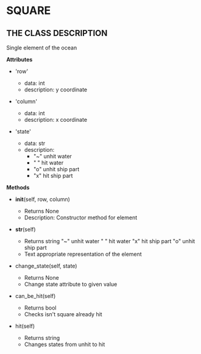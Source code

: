 # SQUARE

## THE CLASS DESCRIPTION

Single element of the ocean

__Attributes__
* 'row'
  - data: int
  - description: y coordinate

* 'column'
  - data: int
  - description: x coordinate

* 'state'
  - data: str
  - description:
    - "~" unhit water
    - " " hit water
    - "o" unhit ship part
    - "x" hit ship part

__Methods__
* __init__(self, row, column)
  - Returns None
  - Description: Constructor method for element

* __str__(self)
  - Returns string
   "~" unhit water
   " " hit water
   "x" hit ship part
   "o" unhit ship part
  - Text appropriate representation of the element

* change_state(self, state)
  - Returns None
  - Change state attribute to given value

* can_be_hit(self)
  - Returns bool
  - Checks isn't square already hit

* hit(self)
  - Returns string
  - Changes states from unhit to hit